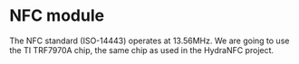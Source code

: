 # NFC module

The NFC standard (ISO-14443) operates at 13.56MHz. We are going to use the TI TRF7970A chip, the same chip as used in the HydraNFC project.